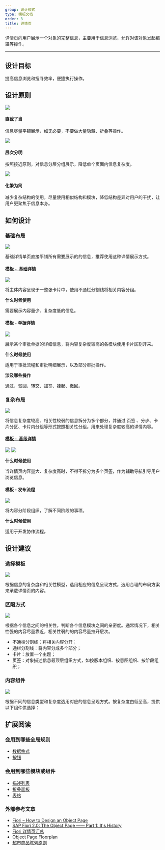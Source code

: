 ```yaml
---
group: 设计模式
type: 模板文档
order: 3
title: 详情页
---
```


详情页向用户展示一个对象的完整信息，主要用于信息浏览，允许对该对象发起编辑等操作。

---

## 设计目标

提高信息浏览和搜寻效率，便捷执行操作。

## 设计原则

<div class="design-inline-cards">
  <div>
    <img src="https://gw.alipayobjects.com/mdn/rms_08e378/afts/img/A*3CfhSZLxsIEAAAAAAAAAAABkARQnAQ" />
    <div>
      <h4>直截了当</h4>
      <p>信息尽量平铺展示，如无必要，不要做大量隐藏、折叠等操作。</p>
    </div>
  </div>
  <div>
    <img src="https://gw.alipayobjects.com/mdn/rms_08e378/afts/img/A*lN6IRbhv8fIAAAAAAAAAAABkARQnAQ" />
    <div>
      <h4>层次分明</h4>
      <p>按照接近原则，对信息分层分组展示，降低单个页面内信息复杂度。</p>
    </div>
  </div>
  <div>
    <img src="https://gw.alipayobjects.com/mdn/rms_08e378/afts/img/A*jXDwQ6NF7dIAAAAAAAAAAABkARQnAQ" />
    <div>
      <h4>化繁为简</h4>
      <p>减少复杂结构的使用，尽量使用相似结构和模块，降低结构差异对用户的干扰，让用户更聚焦于信息本身。</p>
    </div>
  </div>
</div>

## 如何设计

### 基础布局

<ImagePreview>
<img class="preview-img no-padding" src="https://gw.alipayobjects.com/mdn/rms_08e378/afts/img/A*tKooSqMRdTEAAAAAAAAAAABkARQnAQ">
</ImagePreview>

基础详情单页直接平铺所有需要展示的的信息，推荐使用这种详情展示方式。

#### [模板 -  基础详情](https://preview.pro.ant.design/profile/basic)

<ImagePreview>
<img class="preview-img no-padding" src="https://gw.alipayobjects.com/mdn/rms_08e378/afts/img/A*Z78YSLlHYFUAAAAAAAAAAABkARQnAQ">
</ImagePreview>

将主体内容呈现于一整张卡片中，使用不通栏分割线将相关内容分组。

**什么时候使用**

需要展示内容量少、复杂度低的信息。

#### 模板 - 单据详情

<ImagePreview>
<img class="preview-img no-padding" src="https://gw.alipayobjects.com/mdn/rms_08e378/afts/img/A*51LGQopcBQgAAAAAAAAAAABkARQnAQ">
</ImagePreview>

展示某个审批单据的详细信息，将内容复杂度较高的各模块使用卡片区割开来。

**什么时候使用**

适用于审批流程和审批明细展示，以及部分审批操作。

**涉及哪些操作**

通过、驳回、转交、加签、挂起、撤回。

### 复杂布局

<ImagePreview>
<img class="preview-img no-padding" src="https://gw.alipayobjects.com/mdn/rms_08e378/afts/img/A*BBAlT7zwS0gAAAAAAAAAAABkARQnAQ">
</ImagePreview>

将信息复杂度较高、相关性较弱的信息拆分为多个部分，并通过 页签 、分步、卡片分区、卡片内分组等形式按照相关性分组，用来处理复杂度较高的详情内容。

#### [模板 -  高级详情](https://preview.pro.ant.design/profile/advanced)

<ImagePreview>
<img class="preview-img no-padding" src="https://gw.alipayobjects.com/mdn/rms_08e378/afts/img/A*772pTpKDNkwAAAAAAAAAAABkARQnAQ">
</ImagePreview>

<ImagePreview>
<img class="preview-img no-padding" src="https://gw.alipayobjects.com/mdn/rms_08e378/afts/img/A*12bBR7yx30wAAAAAAAAAAABkARQnAQ">
</ImagePreview>

**什么时候使用**

当详情页内容量大、复杂度高时，不得不拆分为多个页签，作为辅助导航引导用户浏览信息。

#### 模板 - 发布流程

<ImagePreview>
<img class="preview-img no-padding" src="https://gw.alipayobjects.com/mdn/rms_08e378/afts/img/A*0IGLSaqstRoAAAAAAAAAAABkARQnAQ">
</ImagePreview>

将内容分阶段组织，了解不同阶段的事项。

**什么时候使用**

适用于开发协作流程。

## 设计建议

### 选择模板

<ImagePreview>
<img class="preview-img no-padding" src="https://gw.alipayobjects.com/mdn/rms_08e378/afts/img/A*kC5tQbp8A60AAAAAAAAAAABkARQnAQ">
</ImagePreview>

根据信息的复杂度和相关性模型，选用相应的信息呈现方式，选用合理的布局方案来承载详情页的内容。

### 区隔方式

<ImagePreview>
<img class="preview-img no-padding" src="https://gw.alipayobjects.com/mdn/rms_08e378/afts/img/A*3jPZSa8n2g4AAAAAAAAAAABkARQnAQ">
</ImagePreview>

根据各个信息之间的相关性，判断各个信息模块之间的亲密度。通常情况下，相关性强的内容尽量靠近，相关性弱的的内容尽量拉开层次。

- 不通栏分割线：将相关内容分开；
- 通栏分割线：将内容分成多个部分；
- 卡片：放置一个主题；
- 页签：对象描述信息最顶层组织方式，如按版本组织、按意图组织、按阶段组织；

### 内容组件

<ImagePreview>
<img class="preview-img no-padding" src="https://gw.alipayobjects.com/mdn/rms_08e378/afts/img/A*ZRvkTYUMKLQAAAAAAAAAAABkARQnAQ">
</ImagePreview>

根据不同的信息类型和复杂度选用对应的信息呈现方式。按复杂度由低至高，提供以下组件供选择：

## 扩展阅读

### 会用到哪些全局规则

- [数据格式](/docs/spec/data-format)
- [按钮](/docs/spec/buttons)

### 会用到哪些模块或组件

- [描述列表](/components/descriptions-cn/#header)
- [折叠面板](/components/collapse-cn/)
- [表格](/components/table-cn/)

### 外部参考文章

- [Fiori – How to Design an Object Page](https://blogs.sap.com/2017/08/06/fiori-elements-how-to-design-an-object-page/)
- [SAP Fiori 2.0: The Object Page —— Part 1: It's History](https://experience.sap.com/skillup/sap-fiori-2-0-the-object-page-part-1-its-history/)
- [Fiori 详情页汇总](https://experience.sap.com/fiori-design-web/?s=Details+page)
- [Object Page Floorplan](https://experience.sap.com/fiori-design-web/object-page/)
- [超市商品陈列原则](https://wiki.mbalib.com/wiki/%E8%B6%85%E5%B8%82%E5%95%86%E5%93%81%E9%99%88%E5%88%97%E5%8E%9F%E5%88%99)
